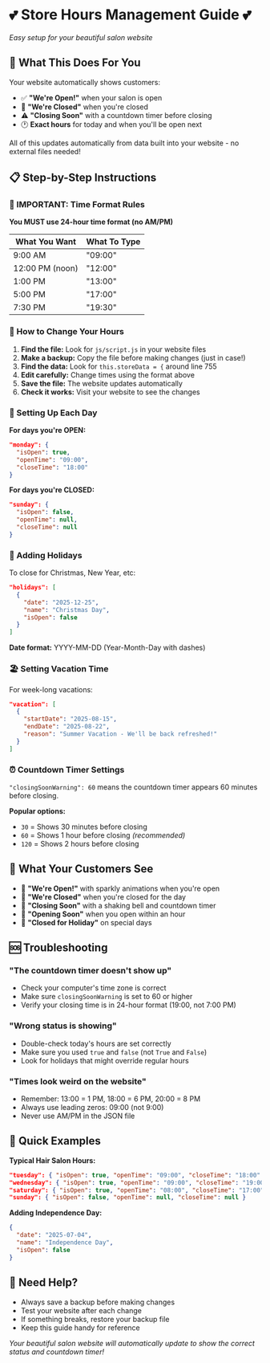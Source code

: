 # 💕 Store Hours Management Guide 💕
*Easy setup for your beautiful salon website*

## 🌟 What This Does For You

Your website automatically shows customers:
- ✅ **"We're Open!"** when your salon is open
- 🔴 **"We're Closed"** when you're closed  
- ⚠️ **"Closing Soon"** with a countdown timer before closing
- 🕐 **Exact hours** for today and when you'll be open next

All of this updates automatically from data built into your website - no external files needed!

## 📋 Step-by-Step Instructions

### 🚨 IMPORTANT: Time Format Rules
**You MUST use 24-hour time format (no AM/PM)**

| What You Want | What To Type |
|---------------|--------------|
| 9:00 AM | "09:00" |
| 12:00 PM (noon) | "12:00" |
| 1:00 PM | "13:00" |
| 5:00 PM | "17:00" |
| 7:30 PM | "19:30" |

### 🔧 How to Change Your Hours

1. **Find the file:** Look for `js/script.js` in your website files
2. **Make a backup:** Copy the file before making changes (just in case!)
3. **Find the data:** Look for `this.storeData = {` around line 755
4. **Edit carefully:** Change times using the format above
5. **Save the file:** The website updates automatically
6. **Check it works:** Visit your website to see the changes

### 📅 Setting Up Each Day

**For days you're OPEN:**
```json
"monday": {
  "isOpen": true,
  "openTime": "09:00",
  "closeTime": "18:00"
}
```

**For days you're CLOSED:**
```json
"sunday": {
  "isOpen": false,
  "openTime": null,
  "closeTime": null
}
```

### 🎄 Adding Holidays

To close for Christmas, New Year, etc:
```json
"holidays": [
  {
    "date": "2025-12-25",
    "name": "Christmas Day",
    "isOpen": false
  }
]
```

**Date format:** YYYY-MM-DD (Year-Month-Day with dashes)

### 🏖️ Setting Vacation Time

For week-long vacations:
```json
"vacation": [
  {
    "startDate": "2025-08-15",
    "endDate": "2025-08-22", 
    "reason": "Summer Vacation - We'll be back refreshed!"
  }
]
```

### ⏰ Countdown Timer Settings

`"closingSoonWarning": 60` means the countdown timer appears 60 minutes before closing.

**Popular options:**
- `30` = Shows 30 minutes before closing
- `60` = Shows 1 hour before closing *(recommended)*
- `120` = Shows 2 hours before closing

## 🎨 What Your Customers See

- 💚 **"We're Open!"** with sparkly animations when you're open
- 🔴 **"We're Closed"** when you're closed for the day
- 🔔 **"Closing Soon"** with a shaking bell and countdown timer
- 🌅 **"Opening Soon"** when you open within an hour
- 🎄 **"Closed for Holiday"** on special days

## 🆘 Troubleshooting

### "The countdown timer doesn't show up"
- Check your computer's time zone is correct
- Make sure `closingSoonWarning` is set to 60 or higher
- Verify your closing time is in 24-hour format (19:00, not 7:00 PM)

### "Wrong status is showing"
- Double-check today's hours are set correctly
- Make sure you used `true` and `false` (not `True` and `False`)
- Look for holidays that might override regular hours

### "Times look weird on the website"
- Remember: 13:00 = 1 PM, 18:00 = 6 PM, 20:00 = 8 PM
- Always use leading zeros: 09:00 (not 9:00)
- Never use AM/PM in the JSON file

## 🔧 Quick Examples

**Typical Hair Salon Hours:**
```json
"tuesday": { "isOpen": true, "openTime": "09:00", "closeTime": "18:00" }
"wednesday": { "isOpen": true, "openTime": "09:00", "closeTime": "19:00" }
"saturday": { "isOpen": true, "openTime": "08:00", "closeTime": "17:00" }
"sunday": { "isOpen": false, "openTime": null, "closeTime": null }
```

**Adding Independence Day:**
```json
{
  "date": "2025-07-04",
  "name": "Independence Day",
  "isOpen": false
}
```

## 💖 Need Help?

- Always save a backup before making changes
- Test your website after each change
- If something breaks, restore your backup file
- Keep this guide handy for reference

*Your beautiful salon website will automatically update to show the correct status and countdown timer!*